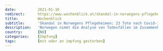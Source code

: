 ```yaml
---
date:          2021-01-16
redirect:      https://www.wochenblick.at/skandal-in-norwegens-pflegeheimen-23-tote-nach-covid-impfungen/
title:         Wochenblick
subtitle:      'Skandal in Norwegens Pflegeheimen: 23 Tote nach Covid-Impfungen'
description:   'Norwegen nimmt die Analyse von Todesfällen im Zusammenhang mit den Covid-Impfungen sehr ernst und berichtet auch offen darüber.'
country:       [NO]
categories:    [Impfung]
tags:          [mit oder an impfung gestorben]
---
```

